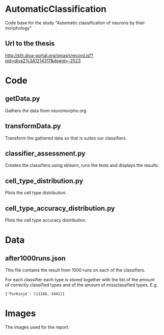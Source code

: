 # AutomaticClassification
Code base for the study "Automatic classification of neurons by their morphology"

## Url to the thesis
http://kth.diva-portal.org/smash/record.jsf?pid=diva2%3A1214317&dswid=-2523
 
# Code
## getData.py
Gathers the data from neuromorpho.org

## transformData.py
Transform the gathered data so that is suites our
classifiers.

## classifier_assessment.py
Creates the classifiers using sklearn, runs the tests and
displays the results.

## cell_type_distribution.py
Plots the cell type distribution.

## cell_type_accuracy_distribution.py
Plots the cell type accuracy distribution.

# Data
## after1000runs.json
This file contains the result from 1000 runs on each of the
classifiers.

For each classifier each type is stored together with
the list of the amount of correctly classified types and
of the amount of missclassified types. 
E.g. 
```code
{'Purkinje': [11160, 3441]}
```

# Images
The images used for the report.
